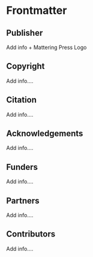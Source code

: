 # Frontmatter

## <a name="publisher"></a>Publisher

Add info + Mattering Press Logo

## <a name="copyright"></a>Copyright     

Add info....

## <a name="citation"></a>Citation     

Add info....

## <a name="acknowledgements"></a>Acknowledgements     

Add info....

## <a name="funders"></a>Funders  

Add info....   

## <a name="partners"></a>Partners    

Add info.... 

## <a name="contributors"></a>Contributors 

Add info....